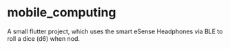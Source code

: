 # mobile_computing
A small flutter project, which uses the smart eSense Headphones via BLE to roll a dice (d6) when nod.
